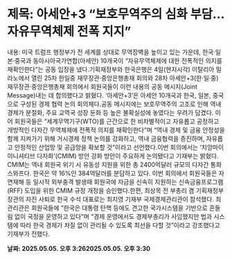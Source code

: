 # **제목: 아세안+3 “보호무역주의 심화 부담…자유무역체제 전폭 지지”**

  내용: 미국 트럼프 행정부가 전 세계를 상대로 무역장벽을 높이고 있는 가운데, 한국·일본·중국과 동아시아국가연합(아세안) 10개국이 “자유무역체제에 대한 전폭적인 의지를 재확인한다”는 공동 입장을 냈다.기획재정부와 한국은행은 4일(현지시각) 이탈리아 밀라노에서 열린 25차 한일중 재무장관·중앙은행총재 회의와 28차 아세안+3(한·일·중) 재무장관·중앙은행총재 회의에서 회원국들이 이런 내용의 공동 메시지(Joint Message)내는 데 합의했다고 밝혔다. ‘아세안+3’은 아세안 10개국과 한국, 일본, 중국으로 구성된 경제 협력 논의 회의체다.공동 메시지에는 보호무역주의 고조로 인해 역내 경제가 분절화, 주요 교역국 성장 둔화 등 높은 불확실성에 놓였다는 우려가 담겼다. 이어 회원국들은 “세계무역기구(WTO)를 근간으로 한 비차별적이고 자유롭고 공정하고 개방적인 다자간 무역체제에 전폭적 의지를 재확인한다”며 “역내 경제 및 금융 안정성을 함께 지켜가기 위해 거시경제 정책 논의를 강화하고, 역내 금융협력을 증진하며, 자유롭고 안정적인 산업망 및 공급망을 확보할 것”이라고 선언했다.이번 회의에서는 ‘치앙마이 이니셔티브 다자화’(CMIM) 방안 강화 방안이 주요하게 논의됐다고 기재부는 밝혔다. CMIM는 역내 회원국 위기 시 유동성 지원을 위한 총 2400억달러 규모의 다자간 통화스와프다. 한국은 약 16%인 384억달러를 분담하고 있다. 이번 회의에서 회원국들은 자연재해 등 일시적 외부충격 발생때 회원국에 자금을 신속히 지원하는 신속금융프로그램(RFF) 도입을 위한 CMIM 규정 개정을 승인했다.한편, 최상목 전 부총리 겸 기획재정부 장관의 자진 사퇴로 한국 수석 대표로는 최지영 기재부 국제경제관리관이 참석했다. 최 관리관은 회원국들에 “한국은 대통령 탄핵 등에도 견고한 국가시스템을 기반으로 흔들림 없이 국정을 운영하고 있다”며 “경제 운영에서도 경제부총리가 사임했지만 법과 시스템에 따라 한국 경제가 차질 없이 관리될 수 있도록 최선을 다할 것”이라고 강조했다고 기재부가 전했다.

  **날짜: 2025.05.05. 오후 3:262025.05.05. 오후 3:30**